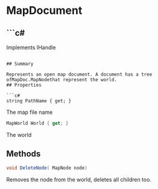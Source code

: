 # MapDocument

## ```c#
Implements IHandle
```

## Summary

Represents an open map document. A document has a tree ofMapDoc.MapNodethat represent the world.
## Properties

```c#
string PathName { get; } 
```
The map file name
```c#
MapWorld World { get; } 
```
The world
## Methods

```c#
void DeleteNode( MapNode node) 
```
Removes the node from the world, deletes all children too.
